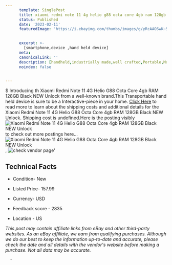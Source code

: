 ```yaml
---
      template: SinglePost
      title: xiaomi redmi note 11 4g helio g88 octa core 4gb ram 128gb black new unlock
      status: Published
      date: '2023-02-11'
      featuredImage: 'https://i.ebayimg.com/thumbs/images/g/yRcAAOSwK~5h2LIb/s-l225.jpg'
       

      excerpt: >-
        [smartphone,device ,hand held device]
      meta:
      canonicalLink: ''
      description: [handheld,industrially made,well crafted,Portable,Mobile,Compact,Convenient,Lightweight,Maneuverable,Man-portable,Miniature,Carriable,Hand-held,Light,Holdable,Transportable,Mobile device,Pocket-sized,On-the-go,Wireless,Cordless,Compact size,Convenient size, smartphone,device ,hand held device]
      noindex: false
      

---
```

$
      Introducing th Xiaomi Redmi Note 11 4G Helio G88 Octa Core 4gb RAM 128GB Black NEW Unlock from a well-known brand.This Transportable hand held device is sure to be a Interactive-piece in your home. [Click Here](https://www.ebay.com/itm/144361594762?hash=item219c9f1f8a%3Ag%3AyRcAAOSwK%7E5h2LIb&mkevt=1&mkcid=1&mkrid=711-53200-19255-0&campid=%253CePNCampaignId%253E&customid=%253CreferenceId%253E&toolid=10049) to read more to learn about the shipping costs and additional details for the Xiaomi Redmi Note 11 4G Helio G88 Octa Core 4gb RAM 128GB Black NEW Unlock. Shipping cost is undefined.Here is the posting visibly ![Xiaomi Redmi Note 11 4G Helio G88 Octa Core 4gb RAM 128GB Black NEW Unlock](https://i.ebayimg.com/thumbs/images/g/yRcAAOSwK~5h2LIb/s-l225.jpg) to check out more postings here... ![Xiaomi Redmi Note 11 4G Helio G88 Octa Core 4gb RAM 128GB Black NEW Unlock](https://i.ebayimg.com/images/g/yRcAAOSwK~5h2LIb/s-l1600.jpg), ![check vendor page](https://origin-galleryplus.ebayimg.com/ws/web/144361594762_2_0_1/225x225.jpg,https://origin-galleryplus.ebayimg.com/ws/web/144361594762_3_0_1/225x225.jpg,https://origin-galleryplus.ebayimg.com/ws/web/144361594762_4_0_1/225x225.jpg)'

      

 ## Technical Facts 



     
      

 - Condition- New 


      

 - Listed Price- 157.99 


      

 - Currency- USD 


      

 - Feedback score - 2835 


      

 - Location - US 


      
      

 *_This post may contain affiliate links from eBay and other third-party websites. As an eBay affiliate, we earn from qualifying purchases. Although we do our best to keep the information up-to-date and accurate, please check the date and all details with the vendor's website before making a purchase. Not all data may be accurate._*




      -
